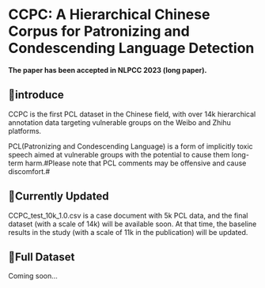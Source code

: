 # CCPC: A Hierarchical Chinese Corpus for Patronizing and Condescending Language Detection

**The paper has been accepted in NLPCC 2023 (long paper).**<br />

## 📌introduce
CCPC is the first  PCL dataset in the Chinese field, with over 14k hierarchical annotation data targeting vulnerable groups on the Weibo and Zhihu platforms.<br />

PCL(Patronizing and Condescending Language) is a form of implicitly toxic speech aimed at vulnerable groups with the potential to cause them long-term harm.#Please note that PCL comments may be offensive and cause discomfort.#

## 📌Currently Updated
CCPC_test_10k_1.0.csv is a case document with 5k PCL data, and the final dataset (with a scale of 14k) will be available soon. At that time, the baseline results in the study (with a scale of 11k in the publication) will be updated.


## 📌Full Dataset
Coming soon...
